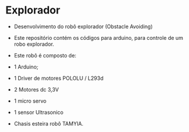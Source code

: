# Explorador
- Desenvolvimento do robô explorador (Obstacle Avoiding)

- Este repositório contém os códigos para arduino, para controle de um robo explorador. 

- Este robô é composto de:  

- 1 Arduino;
- 1 Driver de motores POLOLU / L293d
- 2 Motores dc 3,3V
- 1 micro servo
- 1 sensor Ultrasonico
- Chasis esteira robô TAMYIA.
